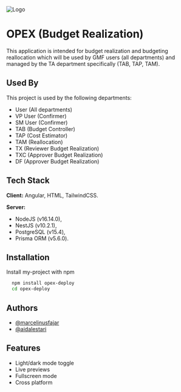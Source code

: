 
![Logo](https://www.gmf-aeroasia.co.id/cfind/source/images/gmf%20aeroasia%20logo%20new%20blue.png)


# OPEX (Budget Realization)

This application is intended for budget realization and budgeting reallocation which will be used by GMF users (all departments) and managed by the TA department specifically (TAB, TAP, TAM).

## Used By

This project is used by the following departments:

- User (All departments)
- VP User (Confirmer)
- SM User (Confirmer)
- TAB (Budget Controller)
- TAP (Cost Estimator)
- TAM (Reallocation)
- TX (Reviewer Budget Realization)
- TXC (Approver Budget Realization)
- DF (Approver Budget Realization)


## Tech Stack

**Client:** Angular, HTML, TailwindCSS.

**Server:** 
- NodeJS (v16.14.0),
- NestJS (v10.2.1),
- PostgreSQL (v15.4),
- Prisma ORM (v5.6.0).


## Installation

Install my-project with npm

```bash
  npm install opex-deploy
  cd opex-deploy
```
    
## Authors

- [@marcelinusfajar](https://github.com/xyz-loops)
- [@aidalestari](https://github.com/aidalestarii)


## Features

- Light/dark mode toggle
- Live previews
- Fullscreen mode
- Cross platform

